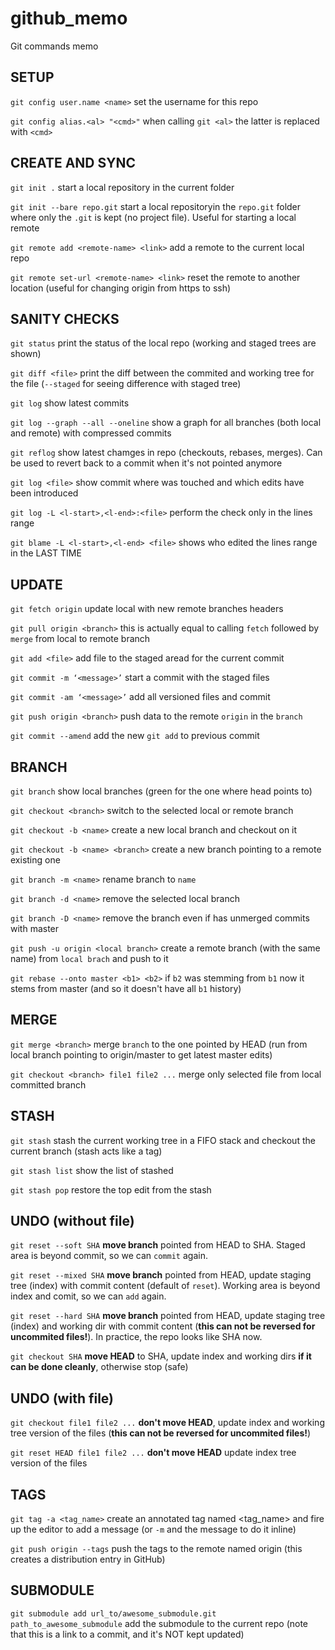 # github_memo
Git commands memo

## SETUP
``git config user.name <name>`` set the username for this repo

``git config alias.<al> "<cmd>"`` when calling ``git <al>`` the latter is replaced with ``<cmd>``

## CREATE AND SYNC
``git init .``  start a local repository in the current folder

``git init --bare repo.git``  start a local repositoryin the ``repo.git`` folder where only the ``.git`` is kept (no project file). Useful for starting a local remote

``git remote add <remote-name> <link>``  add a remote to the current local repo

``git remote set-url <remote-name> <link>`` reset the remote to another location (useful for changing origin from https to ssh)
## SANITY CHECKS
``git status``  print the status of the local repo (working and staged trees are shown)

``git diff <file>``  print the diff between the commited and working tree for the file (``--staged`` for seeing difference with staged tree)

``git log`` show latest commits

``git log --graph --all --oneline`` show a graph for all branches (both local and remote) with compressed commits

``git reflog`` show latest chamges in repo (checkouts, rebases, merges). Can be used to revert back to a commit when it's not pointed anymore

``git log <file>`` show commit where <file> was touched and which edits have been introduced
  
``git log -L <l-start>,<l-end>:<file>`` perform the check only in the lines range

``git blame -L <l-start>,<l-end> <file>`` shows who edited the lines range in <file> the LAST TIME

## UPDATE
``git fetch origin`` update local with new remote branches headers

``git pull origin <branch>``  this is actually equal to calling ``fetch`` followed by ``merge`` from local to remote branch 

``git add <file>``  add file to the staged aread for the current commit

``git commit -m ‘<message>’`` start a commit with the staged files

``git commit -am ‘<message>’`` add all versioned files and commit

``git push origin <branch>``  push data to the remote ``origin`` in the ``branch``

``git commit --amend`` add the new ``git add`` to previous commit
## BRANCH
``git branch``  show local branches (green for the one where head points to)

``git checkout <branch>``  switch to the selected local or remote branch

``git checkout -b <name>`` create a new local branch and checkout on it

``git checkout -b <name> <branch>`` create a new branch pointing to a remote existing one

``git branch -m <name>`` rename branch to ``name``

``git branch -d <name>`` remove the selected local branch

``git branch -D <name>``  remove the branch even if has unmerged commits with master

``git push -u origin <local branch>``  create a remote branch (with the same name) from ``local brach`` and push to it

``git rebase --onto master <b1> <b2>`` if ``b2`` was stemming from ``b1`` now it stems from master (and so it doesn't have all ``b1`` history)
## MERGE
``git merge <branch>``  merge ``branch`` to the one pointed by HEAD (run from local branch pointing to origin/master to get latest master edits)

``git checkout <branch> file1 file2 ...`` merge only selected file from local committed branch
## STASH
``git stash`` stash the current working tree in a FIFO stack and checkout the current branch (stash acts like a tag)

``git stash list`` show the list of stashed 

``git stash pop`` restore the top edit from the stash

## UNDO (without file)
``git reset --soft SHA`` **move branch** pointed from HEAD to SHA. Staged area is beyond commit, so we can `commit` again.

``git reset --mixed SHA`` **move branch** pointed from HEAD, update staging tree (index) with commit content (default of `reset`). Working area is beyond index and comit, so we can `add` again.

``git reset --hard SHA`` **move branch** pointed from HEAD, update staging tree (index) and working dir with commit content (**this can not be reversed for uncommited files!**). In practice, the repo looks like SHA now.

``git checkout SHA`` **move HEAD** to SHA, update index and working dirs **if it can be done cleanly**, otherwise stop (safe)

## UNDO (with file)
``git checkout file1 file2 ...`` **don't move HEAD**, update index and working tree version of the files (**this can not be reversed for uncommited files!**)

``git reset HEAD file1 file2 ...`` **don't move HEAD** update index tree version of the files

## TAGS
``git tag -a <tag_name>`` create an annotated tag named <tag_name> and fire up the editor to add a message (or `-m` and the message to do it inline)

``git push origin --tags`` push the tags to the remote named origin (this creates a distribution entry in GitHub)

## SUBMODULE
``git submodule add url_to/awesome_submodule.git path_to_awesome_submodule`` add the submodule to the current repo (note that this is a link to a commit, and it's NOT kept updated)

